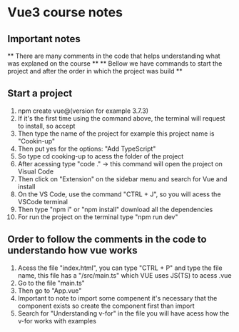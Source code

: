 # Vue3 course notes

## Important notes
** There are many comments in the code that helps understanding what was explaned on the course **
** Bellow we have commands to start the project and after the order in which the project was build ** 

## Start a project 
1. npm create vue@(version for example 3.7.3)
2. If it's the first time using the command above, the terminal will request to install, so accept
3. Then type the name of the project for example this project name is "Cookin-up"
4. Then put yes for the options: "Add TypeScript"
5. So type cd cooking-up to acess the folder of the project
6. After acessing type "code ." -> this command will open the project on Visual Code
7. Then click on "Extension" on the sidebar menu and search for Vue and install
8. On the VS Code, use the command "CTRL + J", so you will acess the VSCode terminal
9. Then type "npm i" or "npm install" download all the dependencies
10. For run the project on the terminal type "npm run dev"

## Order to follow the comments in the code to understando how vue works
1. Acess the file "index.html", you can type "CTRL + P" and type the file name, this file has a "/src/main.ts" which VUE uses JS(TS) to acess .vue 
2. Go to the file "main.ts"
3. Then go to "App.vue"
4. Important to note to import some compenent it's necessary that the component exists so create the component first than import
5. Search for "Understanding v-for" in the file you will have acess how the v-for works with examples
